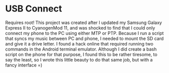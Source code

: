 # USB Connect
Requires root!
This project was created after I updated my Samsung Galaxy Express II to CyanogenMod 11, and was shocked to find that I could only connect my phone to the PC using either MTP or PTP. Because I run a script that syncs my music between PC and phone, I needed to mount the SD card and give it a drive letter. I found a hack online that required running two commands in the Android terminal emulator. Although I did create a bash script on the phone for that purpose, I found this to be rather tiresome, to say the least, so I wrote this little beauty to do that same job, but with a fancy interface =)
